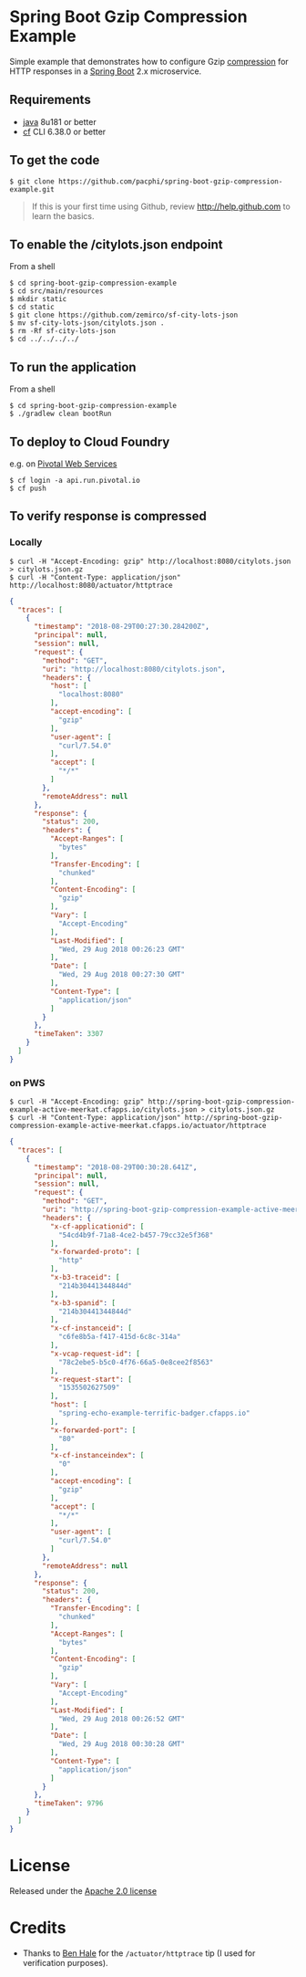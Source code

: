 # Spring Boot Gzip Compression Example

Simple example that demonstrates how to configure Gzip [compression](https://docs.spring.io/spring-boot/docs/current/reference/html/howto-embedded-web-servers.html#how-to-enable-http-response-compression) for HTTP responses in a [Spring Boot](https://spring.io/projects/spring-boot#learn) 2.x microservice.

## Requirements

* [java](http://www.oracle.com/technetwork/java/javase/downloads/jdk8-downloads-2133151.html) 8u181 or better
* [cf](https://github.com/cloudfoundry/cli/releases) CLI 6.38.0 or better

## To get the code

    $ git clone https://github.com/pacphi/spring-boot-gzip-compression-example.git

> If this is your first time using Github, review http://help.github.com to learn the basics.

## To enable the /citylots.json endpoint

From a shell

    $ cd spring-boot-gzip-compression-example
    $ cd src/main/resources
    $ mkdir static
    $ cd static
    $ git clone https://github.com/zemirco/sf-city-lots-json
    $ mv sf-city-lots-json/citylots.json .
    $ rm -Rf sf-city-lots-json
    $ cd ../../../../

## To run the application

From a shell

    $ cd spring-boot-gzip-compression-example
    $ ./gradlew clean bootRun 

## To deploy to Cloud Foundry 

e.g. on [Pivotal Web Services](https://run.pivotal.io/features/)

    $ cf login -a api.run.pivotal.io
    $ cf push 


## To verify response is compressed

### Locally

    $ curl -H "Accept-Encoding: gzip" http://localhost:8080/citylots.json > citylots.json.gz
    $ curl -H "Content-Type: application/json" http://localhost:8080/actuator/httptrace

```json
{
  "traces": [
    {
      "timestamp": "2018-08-29T00:27:30.284200Z",
      "principal": null,
      "session": null,
      "request": {
        "method": "GET",
        "uri": "http://localhost:8080/citylots.json",
        "headers": {
          "host": [
            "localhost:8080"
          ],
          "accept-encoding": [
            "gzip"
          ],
          "user-agent": [
            "curl/7.54.0"
          ],
          "accept": [
            "*/*"
          ]
        },
        "remoteAddress": null
      },
      "response": {
        "status": 200,
        "headers": {
          "Accept-Ranges": [
            "bytes"
          ],
          "Transfer-Encoding": [
            "chunked"
          ],
          "Content-Encoding": [
            "gzip"
          ],
          "Vary": [
            "Accept-Encoding"
          ],
          "Last-Modified": [
            "Wed, 29 Aug 2018 00:26:23 GMT"
          ],
          "Date": [
            "Wed, 29 Aug 2018 00:27:30 GMT"
          ],
          "Content-Type": [
            "application/json"
          ]
        }
      },
      "timeTaken": 3307
    }
  ]
}
```

### on PWS

    $ curl -H "Accept-Encoding: gzip" http://spring-boot-gzip-compression-example-active-meerkat.cfapps.io/citylots.json > citylots.json.gz 
    $ curl -H "Content-Type: application/json" http://spring-boot-gzip-compression-example-active-meerkat.cfapps.io/actuator/httptrace

```json
{
  "traces": [
    {
      "timestamp": "2018-08-29T00:30:28.641Z",
      "principal": null,
      "session": null,
      "request": {
        "method": "GET",
        "uri": "http://spring-boot-gzip-compression-example-active-meerkat.cfapps.io/citylots.json",
        "headers": {
          "x-cf-applicationid": [
            "54cd4b9f-71a8-4ce2-b457-79cc32e5f368"
          ],
          "x-forwarded-proto": [
            "http"
          ],
          "x-b3-traceid": [
            "214b30441344844d"
          ],
          "x-b3-spanid": [
            "214b30441344844d"
          ],
          "x-cf-instanceid": [
            "c6fe8b5a-f417-415d-6c8c-314a"
          ],
          "x-vcap-request-id": [
            "78c2ebe5-b5c0-4f76-66a5-0e8cee2f8563"
          ],
          "x-request-start": [
            "1535502627509"
          ],
          "host": [
            "spring-echo-example-terrific-badger.cfapps.io"
          ],
          "x-forwarded-port": [
            "80"
          ],
          "x-cf-instanceindex": [
            "0"
          ],
          "accept-encoding": [
            "gzip"
          ],
          "accept": [
            "*/*"
          ],
          "user-agent": [
            "curl/7.54.0"
          ]
        },
        "remoteAddress": null
      },
      "response": {
        "status": 200,
        "headers": {
          "Transfer-Encoding": [
            "chunked"
          ],
          "Accept-Ranges": [
            "bytes"
          ],
          "Content-Encoding": [
            "gzip"
          ],
          "Vary": [
            "Accept-Encoding"
          ],
          "Last-Modified": [
            "Wed, 29 Aug 2018 00:26:52 GMT"
          ],
          "Date": [
            "Wed, 29 Aug 2018 00:30:28 GMT"
          ],
          "Content-Type": [
            "application/json"
          ]
        }
      },
      "timeTaken": 9796
    }
  ]
}
```

# License

Released under the [Apache 2.0 license](http://www.apache.org/licenses/LICENSE-2.0.html)

# Credits

* Thanks to [Ben Hale](https://github.com/nebhale) for the `/actuator/httptrace` tip (I used for verification purposes).
